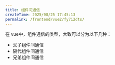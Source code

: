 ```yaml
---
title: 组件间通信
createTime: 2025/08/25 17:45:13
permalink: /frontend/vue2/fy7i2dts/
---
```


在 vue中，组件通信的类型，大致可以分为以下几种：

- 父子组件间通信
- 隔代组件间通信
- 兄弟组件间通信
